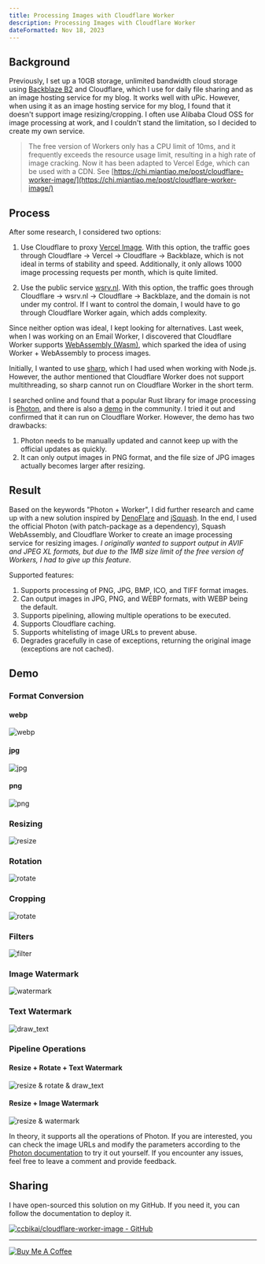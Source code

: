 ```yaml
---
title: Processing Images with Cloudflare Worker
description: Processing Images with Cloudflare Worker
dateFormatted: Nov 18, 2023
---
```


## Background

Previously, I set up a 10GB storage, unlimited bandwidth cloud storage using [Backblaze B2](https://www.backblaze.com/cloud-storage) and Cloudflare, which I use for daily file sharing and as an image hosting service for my blog. It works well with uPic. However, when using it as an image hosting service for my blog, I found that it doesn't support image resizing/cropping. I often use Alibaba Cloud OSS for image processing at work, and I couldn't stand the limitation, so I decided to create my own service.

> The free version of Workers only has a CPU limit of 10ms, and it frequently exceeds the resource usage limit, resulting in a high rate of image cracking. Now it has been adapted to Vercel Edge, which can be used with a CDN. See [https://chi.miantiao.me/post/cloudflare-worker-image/](https://chi.miantiao.me/post/cloudflare-worker-image/)

## Process

After some research, I considered two options:

1. Use Cloudflare to proxy [Vercel Image](https://vercel.com/docs/image-optimization). With this option, the traffic goes through Cloudflare -> Vercel -> Cloudflare -> Backblaze, which is not ideal in terms of stability and speed. Additionally, it only allows 1000 image processing requests per month, which is quite limited.

2. Use the public service [wsrv.nl](https://images.weserv.nl/). With this option, the traffic goes through Cloudflare -> wsrv.nl -> Cloudflare -> Backblaze, and the domain is not under my control. If I want to control the domain, I would have to go through Cloudflare Worker again, which adds complexity.

Since neither option was ideal, I kept looking for alternatives. Last week, when I was working on an Email Worker, I discovered that Cloudflare Worker supports [WebAssembly (Wasm)](https://developers.cloudflare.com/workers/runtime-apis/webassembly/), which sparked the idea of using Worker + WebAssembly to process images.

Initially, I wanted to use [sharp](https://sharp.pixelplumbing.com/), which I had used when working with Node.js. However, the author mentioned that Cloudflare Worker does not support multithreading, so sharp cannot run on Cloudflare Worker in the short term.

I searched online and found that a popular Rust library for image processing is [Photon](https://silvia-odwyer.github.io/photon/), and there is also a [demo](https://github.com/techwithdeo/cloudflare-workers/tree/main/photon-library) in the community. I tried it out and confirmed that it can run on Cloudflare Worker. However, the demo has two drawbacks:

1. Photon needs to be manually updated and cannot keep up with the official updates as quickly.
2. It can only output images in PNG format, and the file size of JPG images actually becomes larger after resizing.

## Result

Based on the keywords "Photon + Worker", I did further research and came up with a new solution inspired by [DenoFlare](https://denoflare.dev/examples/transform-images-wasm) and [jSquash](https://github.com/jamsinclair/jSquash). In the end, I used the official Photon (with patch-package as a dependency), Squash WebAssembly, and Cloudflare Worker to create an image processing service for resizing images. _I originally wanted to support output in AVIF and JPEG XL formats, but due to the 1MB size limit of the free version of Workers, I had to give up this feature_.

Supported features:

1. Supports processing of PNG, JPG, BMP, ICO, and TIFF format images.
2. Can output images in JPG, PNG, and WEBP formats, with WEBP being the default.
3. Supports pipelining, allowing multiple operations to be executed.
4. Supports Cloudflare caching.
5. Supports whitelisting of image URLs to prevent abuse.
6. Degrades gracefully in case of exceptions, returning the original image (exceptions are not cached).

## Demo

### Format Conversion

#### webp

![webp](https://image.miantiao.me/?url=https%3A%2F%2Fstatic.miantiao.me%2Fshare%2FMTyerw%2Fbanner-2048.jpeg&format=webp)

#### jpg

![jpg](https://image.miantiao.me/?url=https%3A%2F%2Fstatic.miantiao.me%2Fshare%2FMTyerw%2Fbanner-2048.jpeg&format=jpg)

#### png

![png](https://image.miantiao.me/?url=https%3A%2F%2Fstatic.miantiao.me%2Fshare%2FMTyerw%2Fbanner-2048.jpeg&format=png)

### Resizing

![resize](https://image.miantiao.me/?url=https%3A%2F%2Fstatic.miantiao.me%2Fshare%2FMTyerw%2Fbanner-2048.jpeg&action=resize!830,400,2)

### Rotation

![rotate](https://image.miantiao.me/?url=https%3A%2F%2Fstatic.miantiao.me%2Fshare%2FMTyerw%2Fbanner-2048.jpeg&action=rotate!90)

### Cropping

![rotate](https://image.miantiao.me/?url=https%3A%2F%2Fstatic.miantiao.me%2Fshare%2FMTyerw%2Fbanner-2048.jpeg&action=crop!0,0,1000,1000)

### Filters

![filter](https://image.miantiao.me/?url=https%3A%2F%2Fstatic.miantiao.me%2Fshare%2FMTyerw%2Fbanner-2048.jpeg&action=filter%21obsidian)

### Image Watermark

![watermark](https://image.miantiao.me/?url=https%3A%2F%2Fstatic.miantiao.me%2Fshare%2FMTyerw%2Fbanner-2048.jpeg&action=watermark!https%3A%2F%2Fstatic.miantiao.me%2Fshare%2F6qIq4w%2FFhSUzU.png,20,20)

### Text Watermark

![draw_text](https://image.miantiao.me/?url=https%3A%2F%2Fstatic.miantiao.me%2Fshare%2FMTyerw%2Fbanner-2048.jpeg&action=draw_text!miantiao.me,20,20)

### Pipeline Operations

#### Resize + Rotate + Text Watermark

![resize & rotate & draw_text](https://image.miantiao.me/?url=https%3A%2F%2Fstatic.miantiao.me%2Fshare%2FMTyerw%2Fbanner-2048.jpeg&action=resize!830,400,2%7Crotate!180%7Cdraw_text!miantiao.me,10,10)

#### Resize + Image Watermark

![resize & watermark](https://image.miantiao.me/?url=https%3A%2F%2Fstatic.miantiao.me%2Fshare%2FMTyerw%2Fbanner-2048.jpeg&action=resize!830,400,2%7Cwatermark!https%3A%2F%2Fstatic.miantiao.me%2Fshare%2F6qIq4w%2FFhSUzU.png,10,10)

In theory, it supports all the operations of Photon. If you are interested, you can check the image URLs and modify the parameters according to the [Photon documentation](https://docs.rs/photon-rs/latest/photon_rs/) to try it out yourself. If you encounter any issues, feel free to leave a comment and provide feedback.

## Sharing

I have open-sourced this solution on my GitHub. If you need it, you can follow the documentation to deploy it.

[![ccbikai/cloudflare-worker-image - GitHub](https://github.html.zone/ccbikai/cloudflare-worker-image)](https://github.com/ccbikai/cloudflare-worker-image)

* * *

[![Buy Me A Coffee](https://static.miantiao.me/share/0WmsVP/CcmGr8.png)](https://www.buymeacoffee.com/miantiao)
